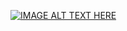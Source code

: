 [![IMAGE ALT TEXT HERE](https://img.youtube.com/vi/6tN85v2oDuk/0.jpg)](https://www.youtube.com/watch?v=6tN85v2oDuk)
